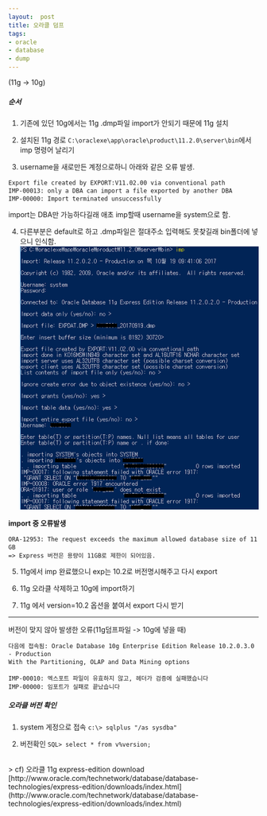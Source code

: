 ```yaml
---
layout:  post
title: 오라클 덤프
tags:
- oracle
- database
- dump
---
```


(11g -> 10g)

##### 순서
1. 기존에 있던 10g에서는 11g .dmp파일 import가 안되기 때문에 11g 설치

2. 설치된 11g 경로 `C:\oraclexe\app\oracle\product\11.2.0\server\bin`에서 imp 명령어 날리기

3. username을 새로만든 계정으로하니 아래와 같은 오류 발생.
```
Export file created by EXPORT:V11.02.00 via conventional path
IMP-00013: only a DBA can import a file exported by another DBA
IMP-00000: Import terminated unsuccessfully
```
import는 DBA만 가능하다길래 애초 imp할때 username을 system으로 함.

4. 다른부분은 default로 하고 .dmp파일은 절대주소 입력해도 못찾길래 bin폴더에 넣으니 인식함.
[![](/assets/img/import1.png)](/assets/img/import1.png)

**import 중 오류발생**
```
ORA-12953: The request exceeds the maximum allowed database size of 11 GB
=> Express 버전은 용량이 11GB로 제한이 되어있음.
```

5. 11g에서 imp 완료했으니 exp는 10.2로 버전명시해주고 다시 export

6. 11g 오라클 삭제하고 10g에 import하기

7. 11g 에서 version=10.2 옵션을 붙여서 export 다시 받기


---

버전이 맞지 않아 발생한 오류(11g덤프파일 -> 10g에 넣을 때)
```
다음에 접속됨: Oracle Database 10g Enterprise Edition Release 10.2.0.3.0 - Production
With the Partitioning, OLAP and Data Mining options

IMP-00010: 엑스포트 파일이 유효하지 않고, 헤더가 검증에 실패했습니다
IMP-00000: 임포트가 실패로 끝났습니다
```

##### 오라클 버전 확인
1) system 게정으로 접속
`c:\> sqlplus "/as sysdba" `

2) 버전확인
`SQL> select * from v%version;`

<br>
> cf) 오라클 11g express-edition download
[http://www.oracle.com/technetwork/database/database-technologies/express-edition/downloads/index.html](http://www.oracle.com/technetwork/database/database-technologies/express-edition/downloads/index.html)


